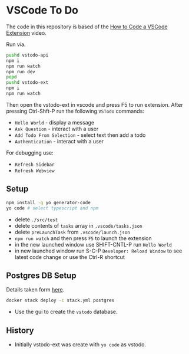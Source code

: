 # VSCode To Do

The code in this repository is based of the
[How to Code a VSCode Extension](https://www.youtube.com/watch?v=a5DX5pQ9p5M)
video.

Run via.

```bash
pushd vstodo-api
npm i
npm run watch
npm run dev
popd
pushd vstodo-ext
npm i
npm run watch
```

Then open the vstodo-ext in vscode and press F5 to run extension.
After pressing Ctrl-Shft-P run the following `VSTodo` commands:

- `Hello World` - display a message
- `Ask Question` - interact with a user
- `Add Todo From Selection` - select text then add a todo
- `Authentication` - interact with a user

For debugging use:

- `Refresh Sidebar`
- `Refresh Webview`

## Setup

```bash
npm install -g yo generator-code
yo code # select typescript and npm
```

- delete `./src/test`
- delete contents of `tasks` array in `.vscode/tasks.json`
- delete `preLaunchTask` from `.vscode/launch.json`
- `npm run watch` and then press `F5` to launch the extension
- in the new launched window use SHIFT-CNTL-P run `Hello World`
- in new launched window run S-C-P `Developer: Reload Window` to see latest code
  change or use the Ctrl-R shortcut

## Postgres DB Setup

Details taken form [here](https://hub.docker.com/_/postgres).

```bash
docker stack deploy -c stack.yml postgres
```

- Use the gui to create the `vstodo` database.

## History

- Initially vstodo-ext was create with `yo code` as vstodo.
